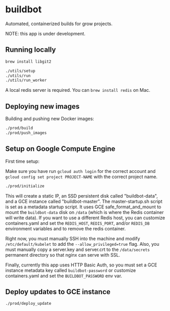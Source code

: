 # buildbot

Automated, containerized builds for grow projects.

NOTE: this app is under development.

## Running locally

```bash
brew install libgit2

./utils/setup
./utils/run
./utils/run_worker
```

A local redis server is required. You can `brew install redis` on Mac.

## Deploying new images

Building and pushing new Docker images:

```bash
./prod/build
./prod/push_images
```

## Setup on Google Compute Engine

First time setup:

Make sure you have run `gcloud auth login` for the correct account and
`gcloud config set project PROJECT-NAME` with the correct project name.

```bash
./prod/initialize
```

This will create a static IP, an SSD persistent disk called "buildbot-data", and a GCE
instance called "buildbot-master". The master-startup.sh script is set as a metadata startup script.
It uses GCE safe_format_and_mount to mount the `buildbot-data` disk on `/data` (which is where the
Redis container will write data). If you want to use a different Redis host, you can customize
containers.yaml and set the `REDIS_HOST`, `REDIS_PORT`, and/or `REDIS_DB` environment variables
and to remove the redis container.

Right now, you must manually SSH into the machine and modify `/etc/default/kubelet` to add the
`--allow_privileged=true` flag. Also, you must manually copy a server.key and server.crt to the
`/data/secrets` permanent directory so that nginx can serve with SSL.

Finally, currently this app uses HTTP Basic Auth, so you must set a GCE instance metadata key
called `buildbot-password` or customize containers.yaml and set the `BUILDBOT_PASSWORD` env var.

## Deploy updates to GCE instance

```
./prod/deploy_update
```
